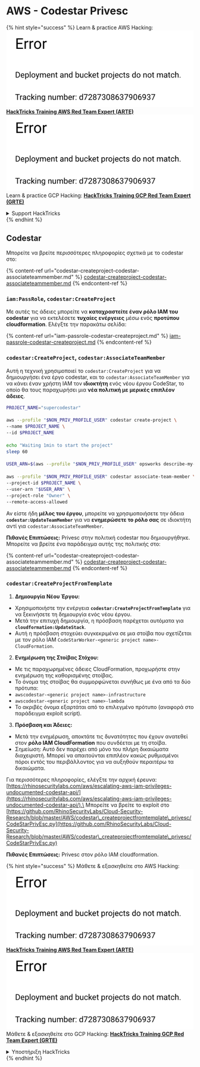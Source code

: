 # AWS - Codestar Privesc

{% hint style="success" %}
Learn & practice AWS Hacking:<img src="../../../../.gitbook/assets/image (1) (1).png" alt="" data-size="line">[**HackTricks Training AWS Red Team Expert (ARTE)**](https://training.hacktricks.xyz/courses/arte)<img src="../../../../.gitbook/assets/image (1) (1).png" alt="" data-size="line">\
Learn & practice GCP Hacking: <img src="../../../../.gitbook/assets/image (2).png" alt="" data-size="line">[**HackTricks Training GCP Red Team Expert (GRTE)**<img src="../../../../.gitbook/assets/image (2).png" alt="" data-size="line">](https://training.hacktricks.xyz/courses/grte)

<details>

<summary>Support HackTricks</summary>

* Check the [**subscription plans**](https://github.com/sponsors/carlospolop)!
* **Join the** 💬 [**Discord group**](https://discord.gg/hRep4RUj7f) or the [**telegram group**](https://t.me/peass) or **follow** us on **Twitter** 🐦 [**@hacktricks\_live**](https://twitter.com/hacktricks\_live)**.**
* **Share hacking tricks by submitting PRs to the** [**HackTricks**](https://github.com/carlospolop/hacktricks) and [**HackTricks Cloud**](https://github.com/carlospolop/hacktricks-cloud) github repos.

</details>
{% endhint %}

## Codestar

Μπορείτε να βρείτε περισσότερες πληροφορίες σχετικά με το codestar στο:

{% content-ref url="codestar-createproject-codestar-associateteammember.md" %}
[codestar-createproject-codestar-associateteammember.md](codestar-createproject-codestar-associateteammember.md)
{% endcontent-ref %}

### `iam:PassRole`, `codestar:CreateProject`

Με αυτές τις άδειες μπορείτε να **καταχραστείτε έναν ρόλο IAM του codestar** για να εκτελέσετε **τυχαίες ενέργειες** μέσω ενός **προτύπου cloudformation**. Ελέγξτε την παρακάτω σελίδα:

{% content-ref url="iam-passrole-codestar-createproject.md" %}
[iam-passrole-codestar-createproject.md](iam-passrole-codestar-createproject.md)
{% endcontent-ref %}

### `codestar:CreateProject`, `codestar:AssociateTeamMember`

Αυτή η τεχνική χρησιμοποιεί το `codestar:CreateProject` για να δημιουργήσει ένα έργο codestar, και το `codestar:AssociateTeamMember` για να κάνει έναν χρήστη IAM τον **ιδιοκτήτη** ενός νέου έργου CodeStar, το οποίο θα τους παραχωρήσει μια **νέα πολιτική με μερικές επιπλέον άδειες**.
```bash
PROJECT_NAME="supercodestar"

aws --profile "$NON_PRIV_PROFILE_USER" codestar create-project \
--name $PROJECT_NAME \
--id $PROJECT_NAME

echo "Waiting 1min to start the project"
sleep 60

USER_ARN=$(aws --profile "$NON_PRIV_PROFILE_USER" opsworks describe-my-user-profile | jq .UserProfile.IamUserArn | tr -d '"')

aws --profile "$NON_PRIV_PROFILE_USER" codestar associate-team-member \
--project-id $PROJECT_NAME \
--user-arn "$USER_ARN" \
--project-role "Owner" \
--remote-access-allowed
```
Αν είστε ήδη **μέλος του έργου**, μπορείτε να χρησιμοποιήσετε την άδεια **`codestar:UpdateTeamMember`** για να **ενημερώσετε το ρόλο σας** σε ιδιοκτήτη αντί για `codestar:AssociateTeamMember`.

**Πιθανές Επιπτώσεις:** Privesc στην πολιτική codestar που δημιουργήθηκε. Μπορείτε να βρείτε ένα παράδειγμα αυτής της πολιτικής στο:

{% content-ref url="codestar-createproject-codestar-associateteammember.md" %}
[codestar-createproject-codestar-associateteammember.md](codestar-createproject-codestar-associateteammember.md)
{% endcontent-ref %}

### `codestar:CreateProjectFromTemplate`

1. **Δημιουργία Νέου Έργου:**
* Χρησιμοποιήστε την ενέργεια **`codestar:CreateProjectFromTemplate`** για να ξεκινήσετε τη δημιουργία ενός νέου έργου.
* Μετά την επιτυχή δημιουργία, η πρόσβαση παρέχεται αυτόματα για **`cloudformation:UpdateStack`**.
* Αυτή η πρόσβαση στοχεύει συγκεκριμένα σε μια στοίβα που σχετίζεται με τον ρόλο IAM `CodeStarWorker-<generic project name>-CloudFormation`.
2. **Ενημέρωση της Στοίβας Στόχου:**
* Με τις παραχωρημένες άδειες CloudFormation, προχωρήστε στην ενημέρωση της καθορισμένης στοίβας.
* Το όνομα της στοίβας θα συμμορφώνεται συνήθως με ένα από τα δύο πρότυπα:
* `awscodestar-<generic project name>-infrastructure`
* `awscodestar-<generic project name>-lambda`
* Το ακριβές όνομα εξαρτάται από το επιλεγμένο πρότυπο (αναφορά στο παράδειγμα exploit script).
3. **Πρόσβαση και Άδειες:**
* Μετά την ενημέρωση, αποκτάτε τις δυνατότητες που έχουν ανατεθεί στον **ρόλο IAM CloudFormation** που συνδέεται με τη στοίβα.
* Σημείωση: Αυτό δεν παρέχει από μόνο του πλήρη δικαιώματα διαχειριστή. Μπορεί να απαιτούνται επιπλέον κακώς ρυθμισμένοι πόροι εντός του περιβάλλοντος για να αυξηθούν περαιτέρω τα δικαιώματα.

Για περισσότερες πληροφορίες, ελέγξτε την αρχική έρευνα: [https://rhinosecuritylabs.com/aws/escalating-aws-iam-privileges-undocumented-codestar-api/](https://rhinosecuritylabs.com/aws/escalating-aws-iam-privileges-undocumented-codestar-api/).\
Μπορείτε να βρείτε το exploit στο [https://github.com/RhinoSecurityLabs/Cloud-Security-Research/blob/master/AWS/codestar\_createprojectfromtemplate\_privesc/CodeStarPrivEsc.py](https://github.com/RhinoSecurityLabs/Cloud-Security-Research/blob/master/AWS/codestar\_createprojectfromtemplate\_privesc/CodeStarPrivEsc.py)

**Πιθανές Επιπτώσεις:** Privesc στον ρόλο IAM cloudformation.

{% hint style="success" %}
Μάθετε & εξασκηθείτε στο AWS Hacking:<img src="../../../../.gitbook/assets/image (1) (1).png" alt="" data-size="line">[**HackTricks Training AWS Red Team Expert (ARTE)**](https://training.hacktricks.xyz/courses/arte)<img src="../../../../.gitbook/assets/image (1) (1).png" alt="" data-size="line">\
Μάθετε & εξασκηθείτε στο GCP Hacking: <img src="../../../../.gitbook/assets/image (2).png" alt="" data-size="line">[**HackTricks Training GCP Red Team Expert (GRTE)**<img src="../../../../.gitbook/assets/image (2).png" alt="" data-size="line">](https://training.hacktricks.xyz/courses/grte)

<details>

<summary>Υποστήριξη HackTricks</summary>

* Ελέγξτε τα [**σχέδια συνδρομής**](https://github.com/sponsors/carlospolop)!
* **Εγγραφείτε στην** 💬 [**ομάδα Discord**](https://discord.gg/hRep4RUj7f) ή στην [**ομάδα telegram**](https://t.me/peass) ή **ακολουθήστε** μας στο **Twitter** 🐦 [**@hacktricks\_live**](https://twitter.com/hacktricks\_live)**.**
* **Μοιραστείτε κόλπα hacking υποβάλλοντας PRs στα** [**HackTricks**](https://github.com/carlospolop/hacktricks) και [**HackTricks Cloud**](https://github.com/carlospolop/hacktricks-cloud) github repos.

</details>
{% endhint %}

